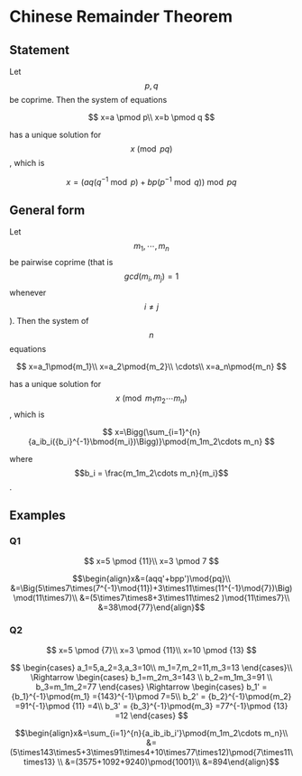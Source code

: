 # Chinese Remainder Theorem

## Statement

Let $$p,q$$ be coprime. Then the system of equations

$$
x=a \pmod p\\
x=b \pmod q
$$

has a unique solution for$$x\pmod {pq}$$, which is

$$
x=\big(aq(q^{-1}\bmod{p})+bp(p^{-1}\bmod{q})\big)\bmod{pq}
$$

## General form

Let $$m_1,\cdots,m_n$$ be pairwise coprime \(that is $$gcd(m_i,m_j)=1$$ whenever $$i≠j$$\). Then the system of $$n$$ equations

$$
x=a_1\pmod{m_1}\\
x=a_2\pmod{m_2}\\
\cdots\\
x=a_n\pmod{m_n}
$$

has a unique solution for $$x\pmod {m_1m_2\cdots m_n}$$, which is

$$
x=\Bigg(\sum_{i=1}^{n}{a_ib_i({b_i}^{-1}\bmod{m_i})\Bigg)}\pmod{m_1m_2\cdots m_n}
$$

 where $$b_i = \frac{m_1m_2\cdots m_n}{m_i}$$.

## Examples

### Q1

$$
x=5 \pmod {11}\\
x=3 \pmod 7
$$

$$\begin{align}x&=(aqq'+bpp')\mod{pq}\\ &=\Big(5\times7\times(7^{-1}\mod{11})+3\times11\times(11^{-1}\mod{7})\Big)\mod(11\times7)\\ &=(5\times7\times8+3\times11\times2 )\mod{11\times7}\\ &=38\mod{77}\end{align}$$

### Q2

$$
x=5 \pmod {7}\\
x=3 \pmod {11}\\
x=10 \pmod {13}
$$

$$
\begin{cases}
a_1=5,a_2=3,a_3=10\\
m_1=7,m_2=11,m_3=13
\end{cases}\\
\Rightarrow \begin{cases}
b_1=m_2m_3=143 \\
b_2=m_1m_3=91 \\
b_3=m_1m_2=77
\end{cases}
\Rightarrow \begin{cases}
b_1' = {b_1}^{-1}\pmod{m_1} ={143}^{-1}\pmod 7=5\\
b_2' = {b_2}^{-1}\pmod{m_2} =91^{-1}\pmod {11} =4\\
b_3' = {b_3}^{-1}\pmod{m_3} =77^{-1}\pmod {13} =12
\end{cases}
$$

$$\begin{align}x&=\sum_{i=1}^{n}{a_ib_ib_i'}\pmod{m_1m_2\cdots m_n}\\ &=(5\times143\times5+3\times91\times4+10\times77\times12)\pmod{7\times11\times13} \\ &=(3575+1092+9240)\pmod{1001}\\ &=894\end{align}$$


